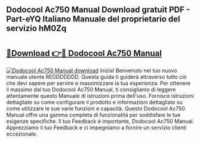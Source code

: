 ## Dodocool Ac750 Manual Download gratuit PDF - Part-eYQ Italiano Manuale del proprietario del servizio hM0Zq

# <h2><a href="http://dfcw9r.blite.top/?on=Dodocool+Ac750+Manual">🔗Download 👉🔴 Dodocool Ac750 Manual</a></h2>

[![Dodocool Ac750 Manual download](https://i.imgur.com/lujVjoI.png)](http://dfcw9r.blite.top/?on=Dodocool+Ac750+Manual)
Inizia! Benvenuto nel tuo nuovo manuale utente REDDDDDDD. Questa guida ti guiderà attraverso tutto ciò che devi sapere per servire e massimizzare la tua esperienza. Per ottenere il massimo dal tuo Dodocool Ac750 Manual, ti consigliamo di leggere attentamente questo Manuale di istruzioni prima dell'uso. Fornisce istruzioni dettagliate su come configurare il prodotto e informazioni dettagliate su come utilizzare le sue varie funzioni e capacità. Questo Dodocool Ac750 Manual offre una gamma completa di funzionalità per soddisfare le tue esigenze specifiche. Il tuo Feedback è importante, Dodocool Ac750 Manual. Apprezziamo il tuo Feedback e ci impegniamo a fornire un servizio clienti eccezionale.
